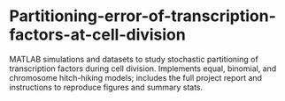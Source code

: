 # Partitioning-error-of-transcription-factors-at-cell-division
MATLAB simulations and datasets to study stochastic partitioning of transcription factors during cell division. Implements equal, binomial, and chromosome hitch-hiking models; includes the full project report and instructions to reproduce figures and summary stats.
